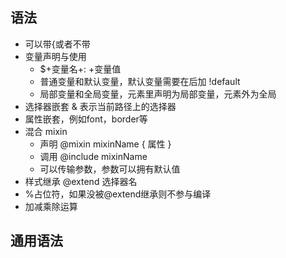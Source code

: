 ## 语法
- 可以带{或者不带
- 变量声明与使用
	- $+变量名+: +变量值
	- 普通变量和默认变量，默认变量需要在后加 !default
	- 局部变量和全局变量，元素里声明为局部变量，元素外为全局
- 选择器嵌套 & 表示当前路径上的选择器
- 属性嵌套，例如font，border等
- 混合 mixin
	- 声明 @mixin mixinName { 属性 }
	- 调用 @include mixinName
	- 可以传输参数，参数可以拥有默认值
- 样式继承 @extend 选择器名
- %占位符，如果没被@extend继承则不参与编译
- 加减乘除运算


## 通用语法
